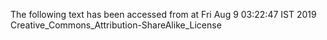 The following text has been accessed from at Fri Aug 9 03:22:47 IST 2019
Creative_Commons_Attribution-ShareAlike_License
